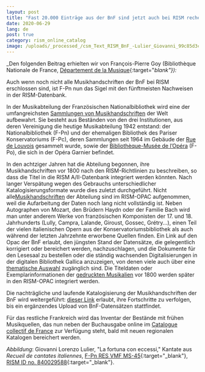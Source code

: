 ```yaml
---
layout: post
title: "Fast 20.000 Einträge aus der BnF sind jetzt auch bei RISM recherchierbar"
date: 2020-06-29
lang: de
post: true
category: rism_online_catalog
image: /uploads/_processed_/csm_Text_RISM_BnF_-Lulier_Giovanni_99c85d3c4e.jpg
---
```



_Den folgenden Beitrag erhielten wir von François-Pierre Goy (Bibliothèque Nationale de France, [Département de la Musique](https://www.bnf.fr/fr/departement-de-la-musique){:target="_blank"}):_

Auch wenn noch nicht alle Musikhandschriften der BnF bei RISM erschlossen sind, ist F-Pn nun das Sigel mit den fünftmeisten Nachweisen in der RISM-Datenbank.

In der Musikabteilung der Französischen Nationalbibliothek wird eine der umfangreichsten [Sammlungen von Musikhandschriften](https://catalogue.bnf.fr/affinerAdv.do?mots0=&mots1=&mots2=&mots3=&mots4=&pageRech=rav&facPays=&suppPhys=&faclocs=RICH_MUSQIUE&facDocs=&facNots=&facSpec=&typoCarto=&typoIcono=&typoAudio=&typoMus=FacTypPart%3BMusMan&typoNumis=&langue0=&langue1=&langue2=&langue3=&langue4=&datepub=&dateCreaSpec=&dateEnregistrement=&typeDatePer=&corpus=&index=&numNotice=&listeAffinages=FacLocal_Lcl2AHdjGim&affinageSupprimer=true&codeFacetteAffine=FacLocal&valeurFacetteAffine=Lcl2AHdjGim&afficheRegroup=false&trouveDansFiltre=&triResultParPage=1&nbResultParPage=100&critereRecherche=) der Welt aufbewahrt. Sie besteht aus Beständen von den drei Institutionen, aus deren Vereinigung die heutige Musikabteilung 1942 entstand: der Nationalbibliothek (F-Pn) und der ehemaligen Bibliothek des Pariser Konservatoriums (F-Pc), deren Sammlungen seit 1964 im Gebäude der [Rue de Louvois](https://catalogue.bnf.fr/changerPageAdv.do?mots0=&mots1=&mots2=&mots3=&mots4=&facPays=&suppPhys=&faclocs=RICH_MUSQIUE&facDocs=&facNots=&facSpec=&typoCarto=&typoIcono=&typoAudio=&typoMus=FacTypPart;MusMan&typoNumis=&typoPerio=&langue0=&langue1=&langue2=&langue3=&langue4=&datepub=&dateCreaSpec=&dateEnregistrement=&typeDatePer=&corpus=&index=&numNotice=&listeAffinages=&nbResultParPage=100&afficheRegroup=false&pageEnCours=1&trouveDansFiltre=&trouverDansActif=false&triResultParPage=1&critereRecherche=&issn=&pageRech=rav) gesammelt wurde, sowie der [Bibliothèque-Musée de l’Opéra](https://catalogue.bnf.fr/changerPageAdv.do?mots0=&mots1=&mots2=&mots3=&mots4=&facPays=&suppPhys=&faclocs=REC_OPERA&facDocs=&facNots=&facSpec=&typoCarto=&typoIcono=&typoAudio=&typoMus=FacTypPart;MusMan&typoNumis=&typoPerio=&langue0=&langue1=&langue2=&langue3=&langue4=&datepub=&dateCreaSpec=&dateEnregistrement=&typeDatePer=&corpus=&index=&numNotice=&listeAffinages=&nbResultParPage=100&afficheRegroup=false&pageEnCours=1&trouveDansFiltre=&trouverDansActif=false&triResultParPage=1&critereRecherche=&issn=&pageRech=rav) (F-Po), die sich in der Opéra Garnier befindet.

In den achtziger Jahren hat die Abteilung begonnen, ihre Musikhandschriften vor 1800 nach den RISM-Richtlinien zu beschreiben, so dass die Titel in die RISM A/II-Datenbank integriert werden könnten. Nach langer Verspätung wegen des Gebrauchs unterschiedlicher Katalogisierungsformate wurde dies zuletzt durchgeführt. Nicht alle[Musikhandschriften](https://catalogue.bnf.fr/changerPageAdv.do?mots0=&mots1=&mots2=&mots3=&mots4=&facPays=&suppPhys=&faclocs=RICH_MUSQIUE&facDocs=&facNots=&facSpec=&typoCarto=&typoIcono=&typoAudio=&typoMus=FacTypPart;MusMan&typoNumis=&typoPerio=&langue0=&langue1=&langue2=&langue3=&langue4=&datepub=&dateCreaSpec=&dateEnregistrement=&typeDatePer=&corpus=&index=&numNotice=&listeAffinages=&nbResultParPage=10&afficheRegroup=false&pageEnCours=1&trouveDansFiltre=&trouverDansActif=false&triResultParPage=1&critereRecherche=&issn=&pageRech=rav) der Abteilung sind im RISM-OPAC aufgenommen, weil die Aufarbeitung der Daten noch lang nicht vollständig ist. Neben Autographen von Mozart, den Brüdern Haydn oder der Familie Bach wird man unter anderem Werke von französischen Komponisten der 17. und 18. Jahrhunderts (Lully, Campra, Lalande, Giroust, Gossec, Grétry...), einen Teil der vielen italienischen Opern aus der Konservatoriumsbibliothek als auch während der letzten Jahrzehnte erworbene Quellen finden. Ein Link auf den Opac der BnF erlaubt, den jüngsten Stand der Datensätze, die gelegentlich korrigiert oder bereichert werden, nachzuschlagen, und die Dokumente für den Lesesaal zu bestellen oder die ständig wachsenden Digitalisierungen in der digitalen Bibliothek Gallica anzuzeigen, von denen viele auch über eine [thematische Auswahl](https://gallica.bnf.fr/html/und/partitions/partitions) zugänglich sind. Die Titeldaten oder Exemplarinformationen der [gedruckten Musikalien](https://catalogue.bnf.fr/changerPage.do?motRecherche=rismimp&index=&numNotice=&listeAffinages=&nbResultParPage=100&afficheRegroup=false&pageEnCours=1&trouveDansFiltre=NoticePRO&trouverDansActif=false&triResultParPage=1&critereRecherche=0&typeNotice=&pageRech=rsi) vor 1800 werden später in den RISM-OPAC integriert werden.

Die nachträgliche und laufende Katalogisierung der Musikhandschriften der BnF wird weitergeführt: [dieser Link](https://catalogue.bnf.fr/affiner.do?motRecherche=rismmss&index=&numNotice=&listeAffinages=FacEnLigne_gallicaintramurosrech&afficheRegroup=false&trouveDansFiltre=NoticePRO&nbResultParPage=10&triResultParPage=1&critereRecherche=0&typeNotice=) erlaubt, ihre Fortschritte zu verfolgen, bis ein ergänzendes Upload von BnF-Datensätzen stattfindet.

Für das restliche Frankreich wird das Inventar der Bestände mit frühen Musikquellen, das nun neben der Buchausgabe online im [Catalogue collectif de France](https://ccfr.bnf.fr/portailccfr/jsp/public/index.jsp?action=public_formsearch_sources_musicales) zur Verfügung steht, bald mit neuen regionalen Katalogen bereichert werden.

_Abbildung_: Giovanni Lorenzo Lulier, "La fortuna con eccessi," Kantate aus _Recueil de cantates italiennes_, [F-Pn RES VMF MS-45](https://gallica.bnf.fr/ark:/12148/btv1b105073100/f7.item){:target="_blank"}, [RISM ID no. 840029588](https://opac.rism.info/search?id=840029588&View=rism){:target="_blank"}.





<script type="text/javascript">var switchTo5x=true;</script><script type="text/javascript" src="http://w.sharethis.com/button/buttons.js"></script><script type="text/javascript">stLight.options({publisher: "9b601438-1ce1-49d8-bfd7-9cff5df54c17", doNotHash: false, doNotCopy: false, hashAddressBar: false});</script>